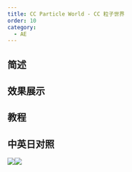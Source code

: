 ```yaml
---
title: CC Particle World - CC 粒子世界
order: 10
category:
  - AE
---
```


## 简述

## 效果展示

## 教程

## 中英日对照

![](https://mir.yuelili.com/wp-content/uploads/user/AE/effects/AE-Effects-Simulation-CC_Particle_World.png)![](https://mir.yuelili.com/wp-content/uploads/user/AE/effects/AE-Effects-Simulation-CC_Particle_World_cn.png)
